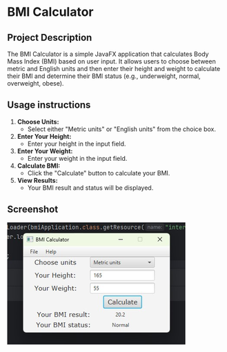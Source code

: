 # BMI Calculator

## Project Description
The BMI Calculator is a simple JavaFX application that calculates Body Mass Index (BMI) based on user input. It allows users to choose between metric and English units and then enter their height and weight to calculate their BMI and determine their BMI status (e.g., underweight, normal, overweight, obese).

## Usage instructions
1. **Choose Units:**
   - Select either "Metric units" or "English units" from the choice box.
2. **Enter Your Height:**
   - Enter your height in the input field.
3. **Enter Your Weight:**
   - Enter your weight in the input field.
4. **Calculate BMI:**
   - Click the "Calculate" button to calculate your BMI.
5. **View Results:**
   - Your BMI result and status will be displayed.

## Screenshot
![Screenshot](https://github.com/aibiikeo/bmiCalculator/blob/70bbe1fa969800411c439b46b82c24fe548dbcd3/bmi.jpg)
